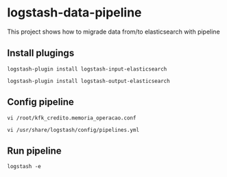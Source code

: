 # logstash-data-pipeline
This project shows how to migrade data from/to elasticsearch with pipeline

## Install plugings
  `logstash-plugin install logstash-input-elasticsearch`

  `logstash-plugin install logstash-output-elasticsearch`

## Config pipeline
  `vi /root/kfk_credito.memoria_operacao.conf`
  
  `vi /usr/share/logstash/config/pipelines.yml`

## Run pipeline

  `logstash -e`
  
